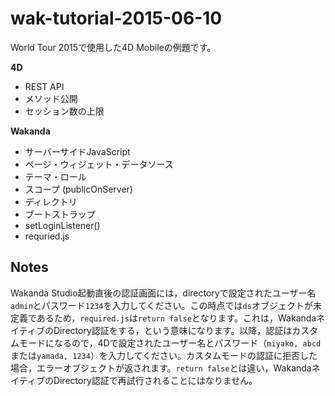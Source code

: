 # wak-tutorial-2015-06-10
World Tour 2015で使用した4D Mobileの例題です。

**4D**

* REST API
* メソッド公開
* セッション数の上限

**Wakanda**

* サーバーサイドJavaScript
* ページ・ウィジェット・データソース
* テーマ・ロール
* スコープ (publicOnServer)
* ディレクトリ
* ブートストラップ
* setLoginListener()
* requried.js

Notes
---
Wakanda Studio起動直後の認証画面には，directoryで設定されたユーザー名```admin```とパスワード```1234```を入力してください。この時点では```ds```オブジェクトが未定義であるため，```required.js```は```return false```となります。これは，WakandaネイティブのDirectory認証をする，という意味になります。以降，認証はカスタムモードになるので，4Dで設定されたユーザー名とパスワード（```miyako, abcd```または```yamada, 1234```）を入力してください。カスタムモードの認証に拒否した場合，エラーオブジェクトが返されます。```return false```とは違い，WakandaネイティブのDirectory認証で再試行されることにはなりません。

